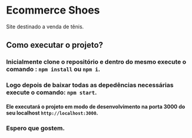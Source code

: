 # Ecommerce Shoes

Site destinado a venda de tênis.

## Como executar o projeto?

### Inicialmente clone o repositório e dentro do mesmo execute o comando :  `npm install` ou `npm i`.
### Logo depois de baixar todas as depedências necessárias execute o comando: `npm start`.
#### Ele executará o projeto em modo de desenvolvimento na porta 3000 do seu localhost `http://localhost:3000`.

### Espero que gostem.